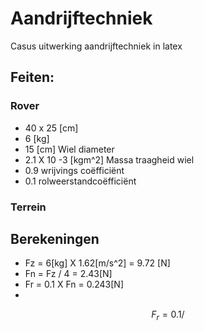 # Aandrijftechniek
Casus uitwerking aandrijftechniek in latex



## Feiten:
### Rover
- 40 x 25 [cm]
- 6 [kg]
- 15 [cm] Wiel diameter
- 2.1 X 10 -3 [kgm^2] Massa traagheid wiel
- 0.9 wrijvings coëfficiënt
- 0.1 rolweerstandcoëfficiënt

### Terrein

## Berekeningen
- Fz = 6[kg] X 1.62[m/s^2] = 9.72 [N]
- Fn = Fz / 4 = 2.43[N]  
- Fr = 0.1 X Fn = 0.243[N]
- 
$$
    F_r = 0.1 / 
$$

